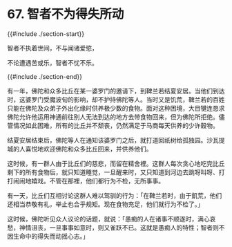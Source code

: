 # 67. 智者不为得失所动
{{#include ./section-start}}

智者不执着世间，不与闻诸爱慾，

不论遭遇苦或乐，智者不忧不乐。

{{#include ./section-end}}

有一年，佛陀和众多比丘在某一婆罗门的邀请下，到鞞兰若结夏安居。当他们到达时，这婆罗门受魔波旬的影响，却不护持佛陀等人。当时又是饥荒，鞞兰若的百姓只能在佛陀及众弟子外出化缘时供养极少数的食物。面对这种困境，大目犍连恳求佛陀允许他运用神通前往别人无法到达的地方去带食物回来，但为佛陀所拒绝。儘管情况如此困难，所有的比丘并不颓丧，仍然满足于马商每天供养的少许穀物。

结夏安居结束后，佛陀等人在通知该婆罗门之后，就打道回祇树给孤独园。沙瓦提城的人喜悦地欢迎佛陀和众多比丘回来，并供养他们。

这时候，有一群人由于比丘们的慈悲，而留在精舍裡。这群人每次贪心地吃完比丘剩下的所有食物后，就只知道睡觉，一旦醒来时，又只知道到河边去跳呀叫呀、打打闹闹地嬉戏。不管在那裡，他们都行为不检，无所事事。

有一天，比丘们互相讨论这群人难以驾驯的行为：「在鞞兰若时，由于飢荒，他们还相当恭敬有礼，举止也合乎规矩。现在食物充足，他们就行为不检了。」

这时候，佛陀听见众人议论的话题，就说：「愚痴的人在诸事不顺遂时，满心哀愁，神情沮丧，一旦事事如意时，则又雀跃不已。这就是愚痴人的特性；智者则不因生命中的得失而动摇心志。」

